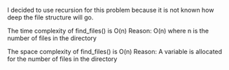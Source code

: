 I decided to use recursion for this problem because it is not known how deep the file structure will go.

The time complexity of find_files() is O(n) Reason: O(n) where n is the number of files in the directory

The space complexity of find_files() is O(n) Reason: A variable is allocated for the number of files in the directory